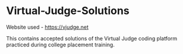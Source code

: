 # Virtual-Judge-Solutions
Website used - https://vjudge.net

This contains accepted solutions of the Virtual Judge coding platform practiced during college placement training. 
